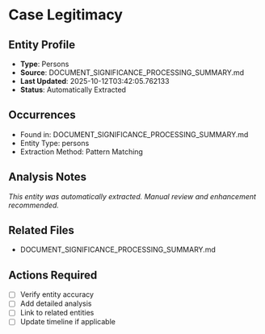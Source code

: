 # Case Legitimacy

## Entity Profile
- **Type**: Persons
- **Source**: DOCUMENT_SIGNIFICANCE_PROCESSING_SUMMARY.md
- **Last Updated**: 2025-10-12T03:42:05.762133
- **Status**: Automatically Extracted

## Occurrences
- Found in: DOCUMENT_SIGNIFICANCE_PROCESSING_SUMMARY.md
- Entity Type: persons
- Extraction Method: Pattern Matching

## Analysis Notes
*This entity was automatically extracted. Manual review and enhancement recommended.*

## Related Files
- DOCUMENT_SIGNIFICANCE_PROCESSING_SUMMARY.md

## Actions Required
- [ ] Verify entity accuracy
- [ ] Add detailed analysis
- [ ] Link to related entities
- [ ] Update timeline if applicable
